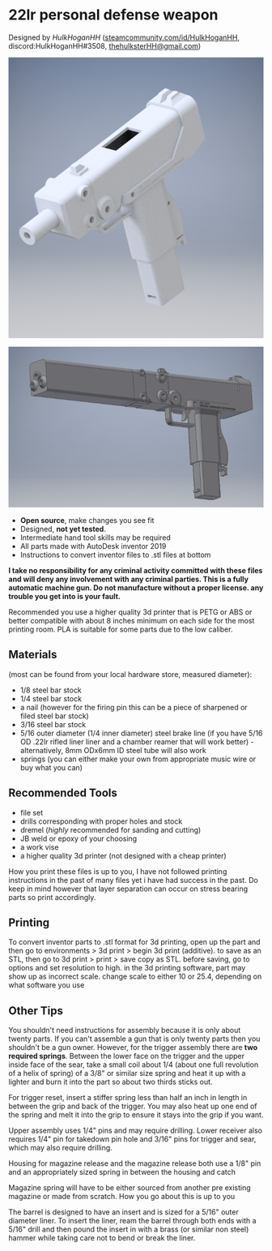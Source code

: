 # 22lr personal defense weapon
Designed by *HulkHoganHH* ([steamcommunity.com/id/HulkHoganHH](steamcommunity.com/id/HulkHoganHH), discord:HulkHoganHH#3508, [thehulksterHH@gmail.com](thehulksterHH@gmail.com))

![Brapper 3d Printable 22lr Ingram  Pistol](july_2020_assembly.png)

![Brapper 3d Printable 22lr Ingram  Pistol](Screenshot_3.png)

- **Open source**, make changes you see fit
- Designed, **not yet tested**.
- Intermediate hand tool skills may be required
- All parts made with AutoDesk inventor 2019
- Instructions to convert inventor files to .stl files at bottom

**I take no responsibility for any criminal activity committed with these files and will deny any involvement with any criminal parties. This is a fully automatic machine gun. Do not manufacture without a proper license. any trouble you get into is your fault.**

Recommended you use a higher quality 3d printer that is PETG or ABS or better compatible with about 8 inches minimum on each side for the most printing room. PLA is suitable for some parts due to the low caliber.

## Materials
(most can be found from your local hardware store, measured diameter):
- 1/8 steel bar stock
- 1/4 steel bar stock
- a nail (however for the firing pin this can be a piece of sharpened or filed steel bar stock)
- 3/16 steel bar stock
- 5/16 outer diameter (1/4 inner diameter) steel brake line (if you have 5/16 OD .22lr rifled liner liner and a chamber reamer that will work better)
  -alternatively, 8mm ODx6mm ID steel tube will also work
- springs (you can either make your own from appropriate music wire or buy what you can)

## Recommended Tools
- file set
- drills corresponding with proper holes and stock
- dremel (*highly* recommended for sanding and cutting)
- JB weld or epoxy of your choosing
- a work vise
- a higher quality 3d printer (not designed with a cheap printer)


How you print these files is up to you, I have not followed printing instructions in the past of many files yet i have had success in the past. Do keep in mind however that layer separation can occur on stress bearing parts so print accordingly.

## Printing
To convert inventor parts to .stl format for 3d printing, open up the part and then go to environments > 3d print > begin 3d print (additive). to save as an STL, then go to 3d print > print > save copy as STL. before saving, go to options and set resolution to high. in the 3d printing software, part may show up as incorrect scale. change scale to either 10 or 25.4, depending on what software you use

## Other Tips
You shouldn't need instructions for assembly because it is only about twenty parts. If you can't assemble a gun that is only twenty parts then you shouldn't be a gun owner. However, for the trigger assembly there are **two required springs**. Between the lower face on the trigger and the upper inside face of the sear, take a small coil about 1/4 (about one full revolution of a helix of spring) of a 3/8" or similar size spring and heat it up with a lighter and burn it into the part so about two thirds sticks out. 

For trigger reset, insert a stiffer spring less than half an inch in length in between the grip and back of the trigger. You may also heat up one end of the spring and melt it into the grip to ensure it stays into the grip if you want.

Upper assembly uses 1/4" pins and may require drilling. Lower receiver also requires 1/4" pin for takedown pin hole and 3/16" pins for trigger and sear, which may also require drilling.

Housing for magazine release and the magazine release both use a 1/8" pin and an appropriately sized spring in between the housing and catch

Magazine spring will have to be either sourced from another pre existing magazine or made from scratch. How you go about this is up to you

The barrel is designed to have an insert and is sized for a 5/16" outer diameter liner. To insert the liner, ream the barrel through both ends with a 5/16" drill and then pound the insert in with a brass (or similar non steel) hammer while taking care not to bend or break the liner.
